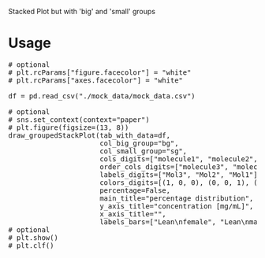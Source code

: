 Stacked Plot but with 'big' and 'small' groups

# Usage

<pre>
# optional
# plt.rcParams["figure.facecolor"] = "white"
# plt.rcParams["axes.facecolor"] = "white"

df = pd.read_csv("./mock_data/mock_data.csv")

# optional
# sns.set_context(context="paper")
# plt.figure(figsize=(13, 8))
draw_groupedStackPlot(tab_with_data=df,
                      col_big_group="bg",
                      col_small_group="sg",
                      cols_digits=["molecule1", "molecule2", "molecule3"],
                      order_cols_digits=["molecule3", "molecule2", "molecule1"],
                      labels_digits=["Mol3", "Mol2", "Mol1"],
                      colors_digits=[(1, 0, 0), (0, 0, 1), (0.7, 0.7, 0.7)],
                      percentage=False,
                      main_title="percentage distribution",
                      y_axis_title="concentration [mg/mL]",
                      x_axis_title="",
                      labels_bars=["Lean\nfemale", "Lean\nmale", "Obese\nfemale", "Obese\nmale"])
# optional
# plt.show()
# plt.clf()
</pre>
